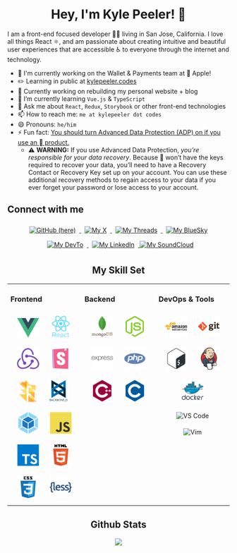 <h1 align="center">Hey, I'm Kyle Peeler! 👋</h1>

I am a front-end focused developer 👨‍💻 living in San Jose, California. I love all things React ⚛️, and am passionate about creating intuitive and beautiful user experiences that are accessible ♿️ to everyone through the internet and technology.

- 💼 I'm currently working on the Wallet & Payments team at  Apple!
- ✏️  Learning in public at [kylepeeler.codes](https://kylepeeler.codes)
- 🔭 Currently working on rebuilding my personal website + blog
- 🌱 I’m currently learning `Vue.js` & `TypeScript`
- 💬 Ask me about `React`, `Redux`, `Storybook` or other front-end technologies
- 📫 How to reach me: `me at kylepeeler dot codes`
- 😄 Pronouns: `he/him`
- ⚡ Fun fact: [You should turn Advanced Data Protection (ADP) on if you use an  product.](https://support.apple.com/en-us/108756)
  - ⚠️  **WARNING:** If you use Advanced Data Protection, _you’re responsible for your data recovery_. Because  won’t have the keys required to recover your data, you’ll need to have a Recovery Contact or Recovery Key set up on your account. You can use these additional recovery methods to regain access to your data if you ever forget your password or lose access to your account.


## Connect with me

<div align="center">

  <a href="https://github.com/kylepeeler" target="_blank">
  <img src="https://img.shields.io/badge/github-%2324292e.svg?&style=for-the-badge&logo=github&logoColor=white" alt="GitHub (here)" style="margin: 8px;" />
  </a>

  <a href="https://x.com/_kylepeeler" target="_blank">
  <img src="https://img.shields.io/badge/X-000000?style=for-the-badge&logo=x&logoColor=white" alt="My X" style="margin: 8px;" />
  </a>

  <a href="https://www.threads.com/@kylepeeler" target="_blank">
  <img src="https://img.shields.io/badge/Threads-000000?style=for-the-badge&logo=Threads&logoColor=white" alt="My Threads" style="margin: 8px;" />
  </a>

  <a href="https://bsky.app/profile/kylepeeler.codes" target="_blank">
  <img src="https://img.shields.io/badge/Bluesky-0285FF?&style=for-the-badge&logo=bluesky&logoColor=fff&color=0285FF" alt="My BlueSky" style="margin: 8px;" />
  </a>

  <a href="https://dev.to/kylepeeler" target="_blank">
  <img src="https://img.shields.io/badge/dev.to-%2308090A.svg?&style=for-the-badge&logo=dev.to&logoColor=white" alt="My DevTo" style="margin: 8px;" />
  </a>

  <a href="https://linkedin.com/in/kylepeeler" target="_blank">
  <img src="https://img.shields.io/badge/linkedin-%231E77B5.svg?&style=for-the-badge&logo=linkedin&logoColor=white" alt="My LinkedIn" style="margin: 8px;" />
  </a>

  <a href="https://racedude54.xyz" target="_blank">
  <img src="https://img.shields.io/badge/SoundCloud-FF3300?style=for-the-badge&logo=soundcloud&logoColor=white" alt="My SoundCloud" style="margin: 8pm;" />
  </a>

## My Skill Set

<table><tr><td valign="top" width="33%">

### Frontend

<div align="center">
  <img style="margin: 10px" src="./assets/vue.svg" alt="Vue" width="50">
  <img style="margin: 10px" src="./assets/react.svg" alt="React" width="50">
  <img style="margin: 10px" src="./assets/redux.svg" alt="Redux" width="50">
  <img style="margin: 10px" src="./assets/storybook.png" alt="Storybook" height="50" />
  <img style="margin: 10px" src="./assets/flow-logo-svg-vector.svg" alt="Flow" height="50" />
  <img style="margin: 10px" src="./assets/backbone.svg" alt="Backbone" height="50" />
  <img style="margin: 10px" src="./assets/webpack.svg" alt="Backbone" height="50" />
  <img style="margin: 10px" src="./assets/javascript.svg" alt="Javascript" height="50" />
  <img style="margin: 10px" src="./assets/typescript.svg" alt="Typescript" height="50" />
  <img style="margin: 10px" src="./assets/html5.svg" alt="HTML 5" height="50" />
  <img style="margin: 10px" src="./assets/css3.svg" alt="CSS 3" height="50" />
  <img style="margin: 10px" src="./assets/less.svg" alt="CSS 3" height="50" />
</div>
</td>

<td valign="top" width="33%">

### Backend

<div align="center">
  <img style="margin: 10px" src="./assets/mongodb.svg" alt="MongoDB" height="50" />
  <img style="margin: 10px" src="./assets/nodejs.svg" alt="NodeJS" height="50" />
  <img style="margin: 10px" src="./assets/express.svg" alt="Express" height="50" />
  <img style="margin: 10px" src="./assets/php.svg" alt="PHP" height="50" />
  <img style="margin: 10px" src="./assets/cplusplus.svg" alt="C Plus Plus" height="50" />
  <img style="margin: 10px" src="./assets/c.svg" alt="C" height="50" />
</div></td><td valign="top" width="33%">

### DevOps & Tools

<div align="center">
<img style="margin: 10px" src="./assets/aws.svg" alt="AWS" height="50" />
<img style="margin: 10px" src="./assets/git.svg" alt="Git" height="50" />
<img style="margin: 10px" src="./assets/bash.svg" alt="Bash" height="50" />
<img style="margin: 10px" src="./assets/jenkins.svg" alt="Jenkins" height="50" />
<img style="margin: 10px" src="./assets/docker.svg" alt="Docker" height="50" />
<img style="margin: 10px" src="https://img.icons8.com/fluent/240/000000/visual-studio-code-2019.png" alt="VS Code" height="50" />
<img style="margin: 10px" src="https://upload.wikimedia.org/wikipedia/commons/thumb/9/9f/Vimlogo.svg/1088px-Vimlogo.svg.png" alt="Vim" height="50" />

</div></td></tr></table>

## Github Stats

<div align="center"><img src="https://github-readme-stats.vercel.app/api?username=kylepeeler&show_icons=true&count_private=true" align="center" /></div>

<br/>
